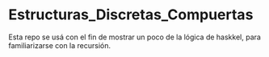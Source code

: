 # Estructuras_Discretas_Compuertas

Esta repo se usá con el fin de mostrar un poco de la lógica de haskkel, para familiarizarse con la recursión.

